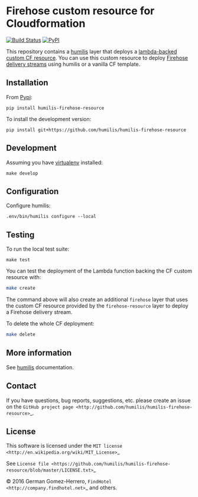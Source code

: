 Firehose custom resource for Cloudformation
===========================================

[![Build Status](https://travis-ci.org/humilis/humilis-firehose-resource.svg?branch=master)](https://travis-ci.org/humilis/humilis-firehose-resource)
[![PyPI](https://img.shields.io/pypi/v/humilis-firehose-resource.svg?style=flat)](https://pypi.python.org/pypi/humilis-firehose-resource)


This repository contains a [humilis][humilis] layer that deploys a
[lambda-backed custom CF resource][custom-resource]. You can use this custom
resource to deploy [Firehose delivery streams][firehose] using humilis or a
vanilla CF template.

[custom-resource]: http://docs.aws.amazon.com/AWSCloudFormation/latest/UserGuide/template-custom-resources-lambda.html
[firehose]: http://docs.aws.amazon.com/firehose/latest/dev/what-is-this-service.html


## Installation

From [Pypi][pypi]:

[pypi]: https://pypi.python.org/pypi

```
pip install humilis-firehose-resource
```

To install the development version:

```
pip install git+https://github.com/humilis/humilis-firehose-resource
```


## Development

Assuming you have [virtualenv][venv] installed:

[venv]: https://virtualenv.readthedocs.org/en/latest/

```
make develop
```


## Configuration

Configure humilis:

```
.env/bin/humilis configure --local
```


## Testing

To run the local test suite:

```
make test
```

You can test the deployment of the Lambda function backing the CF custom
resource with:

```bash
make create
```

The command above will also create an additional `firehose` layer that uses the
custom CF resource provided by the `firehose-resource` layer to deploy a
Firehose delivery stream.

To delete the whole CF deployment:

```bash
make delete
```


## More information

See [humilis][humilis] documentation.

[humilis]: https://github.com/InnovativeTravel/humilis/blob/master/README.md


## Contact

If you have questions, bug reports, suggestions, etc. please create an issue on
the `GitHub project page <http://github.com/humilis/humilis-firehose-resource>`_.


## License

This software is licensed under the `MIT license <http://en.wikipedia.org/wiki/MIT_License>`_

See `License file <https://github.com/humilis/humilis-firehose-resource/blob/master/LICENSE.txt>`_


© 2016 German Gomez-Herrero, `FindHotel <http://company.findhotel.net>`_ and others.
